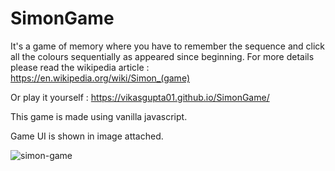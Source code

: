 # SimonGame

It's a game of memory where you have to remember the sequence and click all the colours sequentially as appeared since beginning.
For more details please read the wikipedia article : https://en.wikipedia.org/wiki/Simon_(game)

Or play it yourself : https://vikasgupta01.github.io/SimonGame/

This game is made using vanilla javascript.

Game UI is shown in image attached. 

![simon-game](https://user-images.githubusercontent.com/52257916/124418885-0edc4f80-dd7a-11eb-8821-423298762436.png)

